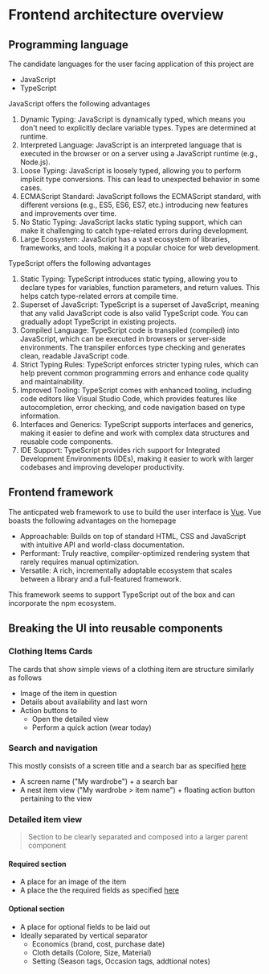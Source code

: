 # Frontend architecture overview

## Programming language

The candidate languages for the user facing application of this project are 

- JavaScript
- TypeScript

JavaScript offers the following advantages

1) Dynamic Typing: JavaScript is dynamically typed, which means you don't need to explicitly declare variable types. Types are determined at runtime.
2) Interpreted Language: JavaScript is an interpreted language that is executed in the browser or on a server using a JavaScript runtime (e.g., Node.js).
3) Loose Typing: JavaScript is loosely typed, allowing you to perform implicit type conversions. This can lead to unexpected behavior in some cases.
4) ECMAScript Standard: JavaScript follows the ECMAScript standard, with different versions (e.g., ES5, ES6, ES7, etc.) introducing new features and improvements over time.
5) No Static Typing: JavaScript lacks static typing support, which can make it challenging to catch type-related errors during development.
6) Large Ecosystem: JavaScript has a vast ecosystem of libraries, frameworks, and tools, making it a popular choice for web development.

TypeScript offers the following advantages

1) Static Typing: TypeScript introduces static typing, allowing you to declare types for variables, function parameters, and return values. This helps catch type-related errors at compile time.
2) Superset of JavaScript: TypeScript is a superset of JavaScript, meaning that any valid JavaScript code is also valid TypeScript code. You can gradually adopt TypeScript in existing projects.
3) Compiled Language: TypeScript code is transpiled (compiled) into JavaScript, which can be executed in browsers or server-side environments. The transpiler enforces type checking and generates clean, readable JavaScript code.
4) Strict Typing Rules: TypeScript enforces stricter typing rules, which can help prevent common programming errors and enhance code quality and maintainability.
5) Improved Tooling: TypeScript comes with enhanced tooling, including code editors like Visual Studio Code, which provides features like autocompletion, error checking, and code navigation based on type information.
6) Interfaces and Generics: TypeScript supports interfaces and generics, making it easier to define and work with complex data structures and reusable code components.
7) IDE Support: TypeScript provides rich support for Integrated Development Environments (IDEs), making it easier to work with larger codebases and improving developer productivity.

## Frontend framework

The anticpated web framework to use to build the user interface is [Vue](https://vuejs.org). Vue boasts the following advantages on the homepage

- Approachable: Builds on top of standard HTML, CSS and JavaScript with intuitive API and world-class documentation.
- Performant: Truly reactive, compiler-optimized rendering system that rarely requires manual optimization.
- Versatile: A rich, incrementally adoptable ecosystem that scales between a library and a full-featured framework.

This framework seems to support TypeScript out of the box and can incorporate the npm ecosystem.

## Breaking the UI into reusable components

### Clothing Items Cards

The cards that show simple views of a clothing item are structure similarly as follows

- Image of the item in question
- Details about availability and last worn
- Action buttons to 
    - Open the detailed view 
    - Perform a quick action (wear today)

### Search and navigation

This mostly consists of a screen title and a search bar as specified [here](../interaction/clothing-item-management.md)

- A screen name ("My wardrobe") + a search bar
- A nest item view ("My wardrobe > item name") + floating action button pertaining to the view 

### Detailed item view

> Section to be clearly separated and composed into a larger parent component

#### Required section

- A place for an image of the item 
- A place the the required fields as specified [here](../interaction/clothing-item-management.md)

#### Optional section

- A place for optional fields to be laid out
- Ideally separated by vertical separator
    - Economics (brand, cost, purchase date)
    - Cloth details (Colore, Size, Material)
    - Setting (Season tags, Occasion tags, addtional notes)
